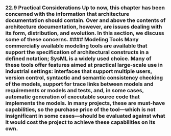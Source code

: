 ### 22.9 Practical Considerations Up to now, this chapter has been concerned with the information that architecture documentation should contain. Over and above the contents of architecture documentation, however, are issues dealing with its form, distribution, and evolution. In this section, we discuss some of these concerns. #### Modeling Tools Many commercially available modeling tools are available that support the specification of architectural constructs in a defined notation; SysML is a widely used choice. Many of these tools offer features aimed at practical large-scale use in industrial settings: interfaces that support multiple users, version control, syntactic and semantic consistency checking of the models, support for trace links between models and requirements or models and tests, and, in some cases, automatic generation of executable source code that implements the models. In many projects, these are must-have capabilities, so the purchase price of the tool—which is not insignificant in some cases—should be evaluated against what it would cost the project to achieve these capabilities on its own.